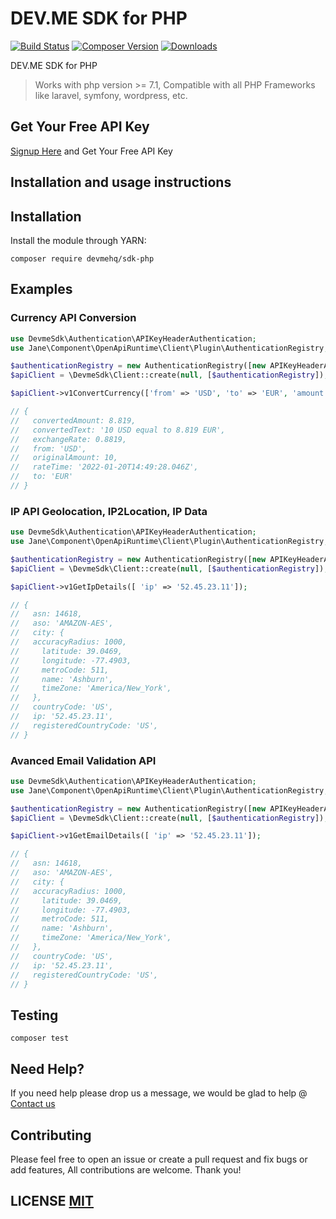 # DEV.ME SDK for PHP
[![Build Status](https://github.com/devmehq/devme-sdk-php/actions/workflows/ci.yml/badge.svg)](https://github.com/devmehq/devme-sdk-php/actions/workflows/ci.yml)
[![Composer Version](https://img.shields.io/packagist/v/devmehq/sdk-php)](https://packagist.org/packages/devmehq/sdk-php)
[![Downloads](https://img.shields.io/packagist/dm/devmehq/sdk-php)](https://packagist.org/packages/devmehq/sdk-php)

DEV.ME SDK for PHP

> Works with php version >= 7.1, Compatible with all PHP Frameworks like laravel, symfony, wordpress, etc.

## Get Your Free API Key
[Signup Here](https://dev.me/signup) and Get Your Free API Key

## Installation and usage instructions

## Installation
Install the module through YARN:
```shell
composer require devmehq/sdk-php
```

## Examples

### Currency API Conversion
```php
use DevmeSdk\Authentication\APIKeyHeaderAuthentication;
use Jane\Component\OpenApiRuntime\Client\Plugin\AuthenticationRegistry;

$authenticationRegistry = new AuthenticationRegistry([new APIKeyHeaderAuthentication('demo-key')]);
$apiClient = \DevmeSdk\Client::create(null, [$authenticationRegistry]);

$apiClient->v1ConvertCurrency(['from' => 'USD', 'to' => 'EUR', 'amount' => 10]);

// {
//   convertedAmount: 8.819,
//   convertedText: '10 USD equal to 8.819 EUR',
//   exchangeRate: 0.8819,
//   from: 'USD',
//   originalAmount: 10,
//   rateTime: '2022-01-20T14:49:28.046Z',
//   to: 'EUR'
// }
```

### IP API Geolocation, IP2Location, IP Data
```php
use DevmeSdk\Authentication\APIKeyHeaderAuthentication;
use Jane\Component\OpenApiRuntime\Client\Plugin\AuthenticationRegistry;

$authenticationRegistry = new AuthenticationRegistry([new APIKeyHeaderAuthentication('demo-key')]);
$apiClient = \DevmeSdk\Client::create(null, [$authenticationRegistry]);

$apiClient->v1GetIpDetails([ 'ip' => '52.45.23.11']);

// {
//   asn: 14618,
//   aso: 'AMAZON-AES',
//   city: {
//   accuracyRadius: 1000,
//     latitude: 39.0469,
//     longitude: -77.4903,
//     metroCode: 511,
//     name: 'Ashburn',
//     timeZone: 'America/New_York',
//   },
//   countryCode: 'US',
//   ip: '52.45.23.11',
//   registeredCountryCode: 'US',
// }

```

### Avanced Email Validation API
```php
use DevmeSdk\Authentication\APIKeyHeaderAuthentication;
use Jane\Component\OpenApiRuntime\Client\Plugin\AuthenticationRegistry;

$authenticationRegistry = new AuthenticationRegistry([new APIKeyHeaderAuthentication('demo-key')]);
$apiClient = \DevmeSdk\Client::create(null, [$authenticationRegistry]);

$apiClient->v1GetEmailDetails([ 'ip' => '52.45.23.11']);

// {
//   asn: 14618,
//   aso: 'AMAZON-AES',
//   city: {
//   accuracyRadius: 1000,
//     latitude: 39.0469,
//     longitude: -77.4903,
//     metroCode: 511,
//     name: 'Ashburn',
//     timeZone: 'America/New_York',
//   },
//   countryCode: 'US',
//   ip: '52.45.23.11',
//   registeredCountryCode: 'US',
// }

```


## Testing
```shell
composer test
```

## Need Help?
If you need help please drop us a message, we would be glad to help @ [Contact us](http://dev.me/contact-us)


## Contributing
Please feel free to open an issue or create a pull request and fix bugs or add features, All contributions are welcome. Thank you!

## LICENSE [MIT](LICENSE.md)

